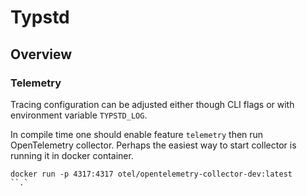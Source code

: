 # Typstd

## Overview

### Telemetry

Tracing configuration can be adjusted either though CLI flags or with
environment variable `TYPSTD_LOG`.

In compile time one should enable feature `telemetry` then run OpenTelemetry
collector. Perhaps the easiest way to start collector is running it in docker
container.

```shell
docker run -p 4317:4317 otel/opentelemetry-collector-dev:latest
``.`

